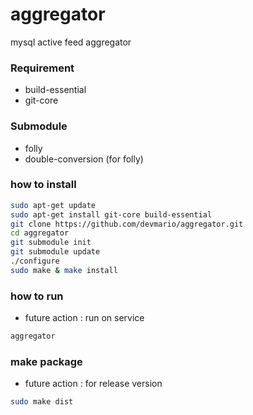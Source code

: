aggregator
==========

mysql active feed aggregator

### Requirement
+ build-essential
+ git-core

### Submodule
+ folly
+ double-conversion (for folly)

### how to install
```bash
sudo apt-get update
sudo apt-get install git-core build-essential
git clone https://github.com/devmario/aggregator.git
cd aggregator
git submodule init
git submodule update
./configure
sudo make & make install
```

### how to run
+ future action : run on service

```sh
aggregator
```

### make package
+ future action : for release version

```sh
sudo make dist
```
